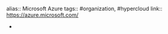 ---
---

alias:: Microsoft Azure
tags:: #organization, #hypercloud
link:: https://azure.microsoft.com/

-